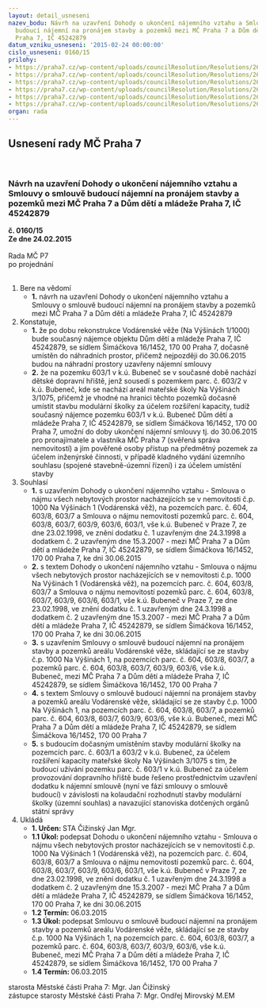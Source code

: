 ```yaml
---
layout: detail_usneseni
nazev_bodu: Návrh na uzavření Dohody o ukončení nájemního vztahu a Smlouvy o smlouvě
  budoucí nájemní na pronájem stavby a pozemků mezi MČ Praha 7 a Dům dětí a mládeže
  Praha 7, IČ 45242879
datum_vzniku_usneseni: '2015-02-24 00:00:00'
cislo_usneseni: 0160/15
prilohy:
- https://praha7.cz/wp-content/uploads/councilResolution/Resolutions/26688/10-15-priloha_01_ukonceniddm.pdf
- https://praha7.cz/wp-content/uploads/councilResolution/Resolutions/26688/10-15-priloha_02_ukonceniddm.pdf
- https://praha7.cz/wp-content/uploads/councilResolution/Resolutions/26688/10-15-priloha_03_ukonceniddm.doc
- https://praha7.cz/wp-content/uploads/councilResolution/Resolutions/26688/10-15-priloha_04_ukonceniddm.doc
- https://praha7.cz/wp-content/uploads/councilResolution/Resolutions/26688/10-15-priloha_05_ukonceniddm.pdf
- https://praha7.cz/wp-content/uploads/councilResolution/Resolutions/26688/10-15-priloha_06_ukonceniddm.pdf
organ: rada
---
```

<div id="ucUsn_pList" class="usn">
	<span><h2>Usnesení rady MČ Praha 7 </h2>
<br></span><div class="standBody">
<span><h3>Návrh na uzavření Dohody o ukončení nájemního vztahu a Smlouvy o smlouvě budoucí nájemní na pronájem stavby a pozemků mezi MČ Praha 7 a Dům dětí a mládeže Praha 7, IČ 45242879</h3></span><div class="center">
		<strong>č. 0160/15</strong><br>
	</div>
<div class="center">
		<strong>Ze dne 24.02.2015</strong><br><br>
	</div>Rada MČ P7<br> po projednání<br><br><ol>
<li>Bere na vědomí<ul><li>
<strong>1.</strong> návrh na uzavření Dohody o ukončení nájemního vztahu a Smlouvy o smlouvě budoucí nájemní na pronájem stavby a pozemků mezi MČ Praha 7 a Dům dětí a mládeže Praha 7, IČ 45242879</li></ul>
</li>
<li>Konstatuje,<ul>
<li>
<strong>1.</strong> že po dobu rekonstrukce Vodárenské věže (Na Výšinách 1/1000) bude současný nájemce objektu Dům dětí a mládeže Praha 7, IČ 45242879, se sídlem Šimáčkova 16/1452, 170 00 Praha 7, dočasně umístěn do náhradních prostor, přičemž nejpozději do 30.06.2015 budou na náhradní prostory uzavřeny nájemní smlouvy</li>
<li>
<strong>2.</strong> že na pozemku 603/1 v k.ú. Bubeneč se v současné době nachází dětské dopravní hřiště, jenž sousedí s pozemkem parc. č. 603/2 v k.ú. Bubeneč, kde se nachází areál mateřské školy Na Výšinách 3/1075, přičemž je vhodné na hranici těchto pozemků dočasně umístit stavbu modulární školky za účelem rozšíření kapacity, tudíž současný nájemce pozemku 603/1 v k.ú. Bubeneč Dům dětí a mládeže Praha 7, IČ 45242879, se sídlem Šimáčkova 16/1452, 170 00 Praha 7, umožní do doby ukončení nájemní smlouvy tj. do 30.06.2015 pro pronajímatele a vlastníka MČ Praha 7 (svěřená správa nemovitostí) a jím pověřené osoby přístup na předmětný pozemek za účelem inženýrské činnosti, v případě kladného vydání územního souhlasu (spojené stavebně-územní řízení) i za účelem umístění stavby</li>
</ul>
</li>
<li>Souhlasí<ul>
<li>
<strong>1.</strong> s uzavřením Dohody o ukončení nájemního vztahu - Smlouva o nájmu všech nebytových prostor nacházejících se v nemovitosti č.p. 1000 Na Výšinách 1 (Vodárenská věž), na pozemcích parc. č. 604, 603/8, 603/7 a Smlouva o nájmu nemovitostí pozemků parc. č. 604, 603/8, 603/7, 603/9, 603/6, 603/1, vše k.ú. Bubeneč v Praze 7, ze dne 23.02.1998, ve znění dodatku č. 1 uzavřeným dne 24.3.1998 a dodatkem č. 2 uzavřeným dne 15.3.2007 - mezi MČ Praha 7 a Dům dětí a mládeže Praha 7, IČ 45242879, se sídlem Šimáčkova 16/1452, 170 00 Praha 7, ke dni 30.06.2015</li>
<li>
<strong>2.</strong> s textem Dohody o ukončení nájemního vztahu - Smlouva o nájmu všech nebytových prostor nacházejících se v nemovitosti č.p. 1000 Na Výšinách 1 (Vodárenská věž), na pozemcích parc. č. 604, 603/8, 603/7 a Smlouva o nájmu nemovitostí pozemků parc. č. 604, 603/8, 603/7, 603/9, 603/6, 603/1, vše k.ú. Bubeneč v Praze 7, ze dne 23.02.1998, ve znění dodatku č. 1 uzavřeným dne 24.3.1998 a dodatkem č. 2 uzavřeným dne 15.3.2007 - mezi MČ Praha 7 a Dům dětí a mládeže Praha 7, IČ 45242879, se sídlem Šimáčkova 16/1452, 170 00 Praha 7, ke dni 30.06.2015</li>
<li>
<strong>3.</strong> s uzavřením Smlouvy o smlouvě budoucí nájemní na pronájem stavby a pozemků areálu Vodárenské věže, skládající se ze stavby č.p. 1000 Na Výšinách 1, na pozemcích parc. č. 604, 603/8, 603/7, a pozemků parc. č. 604, 603/8, 603/7, 603/9, 603/6, vše k.ú. Bubeneč, mezi MČ Praha 7 a Dům dětí a mládeže Praha 7, IČ 45242879, se sídlem Šimáčkova 16/1452, 170 00 Praha 7</li>
<li>
<strong>4.</strong> s textem Smlouvy o smlouvě budoucí nájemní na pronájem stavby a pozemků areálu Vodárenské věže, skládající se ze stavby č.p. 1000 Na Výšinách 1, na pozemcích parc. č. 604, 603/8, 603/7, a pozemků parc. č. 604, 603/8, 603/7, 603/9, 603/6, vše k.ú. Bubeneč, mezi MČ Praha 7 a Dům dětí a mládeže Praha 7, IČ 45242879, se sídlem Šimáčkova 16/1452, 170 00 Praha 7</li>
<li>
<strong>5.</strong> s budoucím dočasným umístěním stavby modulární školky na pozemcích parc. č. 603/1 a 603/2 v k.ú. Bubeneč, za účelem rozšíření kapacity mateřské školy Na Výšinách 3/1075 s tím, že budoucí užívání pozemku parc. č. 603/1 v k.ú. Bubeneč za účelem provozování dopravního hřiště bude řešeno prostřednictvím uzavření dodatku k nájemní smlouvě (nyní ve fázi smlouvy o smlouvě budoucí) v závislosti na kolaudační rozhodnutí stavby modulární školky (územní souhlas) a navazující stanoviska dotčených orgánů státní správy</li>
</ul>
</li>
<li>Ukládá<ul>
<li>
<strong>1. Určen: </strong>STA Čižinský Jan Mgr.</li>
<li>
<strong>1.1 Úkol: </strong>podepsat Dohodu o ukončení nájemního vztahu - Smlouva o nájmu všech nebytových prostor nacházejících se v nemovitosti č.p. 1000 Na Výšinách 1 (Vodárenská věž), na pozemcích parc. č. 604, 603/8, 603/7 a Smlouva o nájmu nemovitostí pozemků parc. č. 604, 603/8, 603/7, 603/9, 603/6, 603/1, vše k.ú. Bubeneč v Praze 7, ze dne 23.02.1998, ve znění dodatku č. 1 uzavřeným dne 24.3.1998 a dodatkem č. 2 uzavřeným dne 15.3.2007 - mezi MČ Praha 7 a Dům dětí a mládeže Praha 7, IČ 45242879, se sídlem Šimáčkova 16/1452, 170 00 Praha 7, ke dni 30.06.2015</li>
<li>
<strong>1.2 Termín: </strong>06.03.2015</li>
<li>
<strong>1.3 Úkol: </strong>podepsat Smlouvu o smlouvě budoucí nájemní na pronájem stavby a pozemků areálu Vodárenské věže, skládající se ze stavby č.p. 1000 Na Výšinách 1, na pozemcích parc. č. 604, 603/8, 603/7, a pozemků parc. č. 604, 603/8, 603/7, 603/9, 603/6, vše k.ú. Bubeneč, mezi MČ Praha 7 a Dům dětí a mládeže Praha 7, IČ 45242879, se sídlem Šimáčkova 16/1452, 170 00 Praha 7</li>
<li>
<strong>1.4 Termín: </strong>06.03.2015</li>
</ul>
</li>
</ol>starosta Městské části Praha 7: Mgr. Jan Čižinský<br>zástupce starosty Městské části Praha 7: Mgr. Ondřej Mirovský M.EM 
</div>
</div>